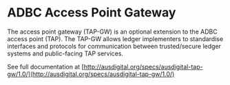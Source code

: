 # ADBC Access Point Gateway

The access point gateway (TAP-GW) is an optional extension to the ADBC access
point (TAP). The TAP-GW allows ledger implementers to standardise interfaces and
protocols for communication between trusted/secure ledger systems and
public-facing TAP services.

See full documentation at
[http://ausdigital.org/specs/ausdigital-tap-gw/1.0/](http://ausdigital.org/specs/ausdigital-tap-gw/1.0/)
